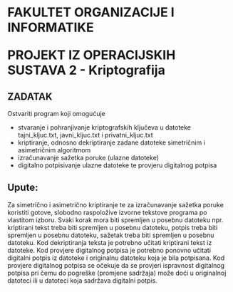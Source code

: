 <h1><p>FAKULTET ORGANIZACIJE I INFORMATIKE</p>
PROJEKT IZ OPERACIJSKIH SUSTAVA 2 - Kriptografija</h1>

<h2>ZADATAK</h2>

Ostvariti program koji omogućuje
<ul>
<li>stvaranje i pohranjivanje kriptografskih ključeva u datoteke tajni_kljuc.txt, javni_kljuc.txt i privatni_kljuc.txt</li>
<li>kriptiranje, odnosno dekriptiranje zadane datoteke simetričnim i asimetričnim algoritmom</li>
<li>izračunavanje sažetka poruke (ulazne datoteke)</li>
<li>digitalno potpisivanje ulazne datoteke te provjeru digitalnog potpisa</li>
</ul>

<h2>Upute:</h2>

<p>Za simetrično i asimetrično kriptiranje te za izračunavanje sažetka poruke koristiti gotove, slobodno raspoložive izvorne tekstove programa po vlastitom izboru. Svaki korak mora biti spremljen u posebnu datoteku npr. kriptirani tekst treba biti spremljen u posebnu datoteku, potpis treba biti spremljen u posebnu datoteku, sažetak treba biti spremljen u posebnu datoteku. Kod dekriptiranja teksta je potrebno učitati kriptirani tekst iz datoteke. Kod provjere digitalnog potpisa je potrebno ponovno učitati digitalni potpis iz datoteke i originalnu datoteku koja je bila potpisana. Kod provjere digitalnog potpisa se očekuje da se provjeri ispravnost digitalnog potpisa pri čemu do pogreške (promjene sadržaja) može doći u originalnoj datoteci ili u datoteci koja sadržava digitalni potpis.</p>
